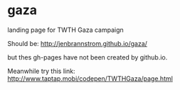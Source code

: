 gaza
====

landing page for TWTH Gaza campaign

Should be: http://jenbrannstrom.github.io/gaza/

but thes gh-pages have not been created by github.io.

Meanwhile try this link: http://www.taptap.mobi/codepen/TWTHGaza/page.html

